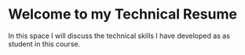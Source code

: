 # Welcome to my Technical Resume

In this space I will discuss the technical skills I have developed as as student in this course.
